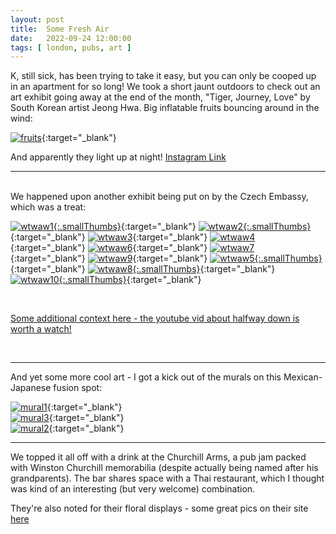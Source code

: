 ```yaml
---
layout: post
title:  Some Fresh Air
date:   2022-09-24 12:00:00
tags: [ london, pubs, art ]
---
```


K, still sick, has been trying to take it easy, but you can only be cooped up in an apartment for so long! We took a short jaunt outdoors to check out an art exhibit going away at the end of the month, "Tiger, Journey, Love" by South Korean artist Jeong Hwa. Big inflatable fruits bouncing around in the wind:

[![fruits][fruits_image_resized]][fruits_image]{:target="_blank"}

And apparently they light up at night! [Instagram Link](https://www.instagram.com/p/ChuiargImEF/?utm_source=ig_web_copy_link)

---
<br>
We happened upon another exhibit being put on by the Czech Embassy, which was a treat:

[![wtwaw1][wtwaw1_image_resized]{:.smallThumbs}][wtwaw1_image]{:target="_blank"}
[![wtwaw2][wtwaw2_image_resized]{:.smallThumbs}][wtwaw2_image]{:target="_blank"}
[![wtwaw3][wtwaw3_image_resized]][wtwaw3_image]{:target="_blank"}
[![wtwaw4][wtwaw4_image_resized]][wtwaw4_image]{:target="_blank"}
[![wtwaw6][wtwaw6_image_resized]][wtwaw6_image]{:target="_blank"}
[![wtwaw7][wtwaw7_image_resized]][wtwaw7_image]{:target="_blank"}
[![wtwaw9][wtwaw9_image_resized]][wtwaw9_image]{:target="_blank"}
[![wtwaw5][wtwaw5_image_resized]{:.smallThumbs}][wtwaw5_image]{:target="_blank"}
[![wtwaw8][wtwaw8_image_resized]{:.smallThumbs}][wtwaw8_image]{:target="_blank"}
[![wtwaw10][wtwaw10_image_resized]{:.smallThumbs}][wtwaw10_image]{:target="_blank"}

<br>

[Some additional context here - the youtube vid about halfway down is worth a watch!](https://london.czechcentres.cz/en/program/david-boehm-and-jiri-franta-who-tells-whom-about-what)

<br>

---


And yet some more cool art - I got a kick out of the murals on this Mexican-Japanese fusion spot:

[![mural1][mural1_image_resized]][mural1_image]{:target="_blank"}
<br>
[![mural3][mural3_image_resized]][mural3_image]{:target="_blank"}
<br>
[![mural2][mural2_image_resized]][mural2_image]{:target="_blank"}
<br>

---

We topped it all off with a drink at the Churchill Arms, a pub jam packed with Winston Churchill memorabilia (despite actually being named after his grandparents). The bar shares space with a Thai restaurant, which I thought was kind of an interesting (but very welcome) combination.

They're also noted for their floral displays - some great pics on their site [here](https://www.churchillarmskensington.co.uk/gallery)

















[wtwaw1_image_resized]: https://filedn.com/laDhrvFbMCaQeUUeqc8SpMB/2022-09-24/k/output/resize_IMG_2619_wtwaw1.jpg
[wtwaw1_image]: https://filedn.com/laDhrvFbMCaQeUUeqc8SpMB/2022-09-24/k/IMG_2619_wtwaw1.jpg

[wtwaw5_image_resized]: https://filedn.com/laDhrvFbMCaQeUUeqc8SpMB/2022-09-24/k/output/resize_IMG_2620_wtwaw5.jpg
[wtwaw5_image]: https://filedn.com/laDhrvFbMCaQeUUeqc8SpMB/2022-09-24/k/IMG_2620_wtwaw5.jpg

[wtwaw6_image_resized]: https://filedn.com/laDhrvFbMCaQeUUeqc8SpMB/2022-09-24/k/output/resize_IMG_2621_wtwaw6.jpg
[wtwaw6_image]: https://filedn.com/laDhrvFbMCaQeUUeqc8SpMB/2022-09-24/k/IMG_2621_wtwaw6.jpg

[wtwaw2_image_resized]: https://filedn.com/laDhrvFbMCaQeUUeqc8SpMB/2022-09-24/k/output/resize_IMG_2623_wtwaw2.jpg
[wtwaw2_image]: https://filedn.com/laDhrvFbMCaQeUUeqc8SpMB/2022-09-24/k/IMG_2623_wtwaw2.jpg

[wtwaw3_image_resized]: https://filedn.com/laDhrvFbMCaQeUUeqc8SpMB/2022-09-24/k/output/resize_IMG_2625_wtwaw3.jpg
[wtwaw3_image]: https://filedn.com/laDhrvFbMCaQeUUeqc8SpMB/2022-09-24/k/IMG_2625_wtwaw3.jpg

[wtwaw7_image_resized]: https://filedn.com/laDhrvFbMCaQeUUeqc8SpMB/2022-09-24/k/output/resize_IMG_2626_wtwaw7.jpg
[wtwaw7_image]: https://filedn.com/laDhrvFbMCaQeUUeqc8SpMB/2022-09-24/k/IMG_2626_wtwaw7.jpg

[wtwaw4_image_resized]: https://filedn.com/laDhrvFbMCaQeUUeqc8SpMB/2022-09-24/k/output/resize_IMG_2627_wtwaw4.jpg
[wtwaw4_image]: https://filedn.com/laDhrvFbMCaQeUUeqc8SpMB/2022-09-24/k/IMG_2627_wtwaw4.jpg

[wtwaw8_image_resized]: https://filedn.com/laDhrvFbMCaQeUUeqc8SpMB/2022-09-24/k/output/resize_IMG_2630_wtwaw8.jpg
[wtwaw8_image]: https://filedn.com/laDhrvFbMCaQeUUeqc8SpMB/2022-09-24/k/IMG_2630_wtwaw8.jpg

[wtwaw9_image_resized]: https://filedn.com/laDhrvFbMCaQeUUeqc8SpMB/2022-09-24/k/output/resize_IMG_2632_wtwaw9.jpg
[wtwaw9_image]: https://filedn.com/laDhrvFbMCaQeUUeqc8SpMB/2022-09-24/k/IMG_2632_wtwaw9.jpg

[wtwaw10_image_resized]: https://filedn.com/laDhrvFbMCaQeUUeqc8SpMB/2022-09-24/k/output/resize_IMG_2635_wtwaw10.jpg
[wtwaw10_image]: https://filedn.com/laDhrvFbMCaQeUUeqc8SpMB/2022-09-24/k/IMG_2635_wtwaw10.jpg

[fruits_image_resized]: https://filedn.com/laDhrvFbMCaQeUUeqc8SpMB/2022-09-24/k/output/resize_IMG_2642_fruits.jpg
[fruits_image]: https://filedn.com/laDhrvFbMCaQeUUeqc8SpMB/2022-09-24/k/IMG_2642_fruits.jpg






[mural1_image_resized]: https://filedn.com/laDhrvFbMCaQeUUeqc8SpMB/2022-09-24/output/resize_20220924_150848_mural1.jpg
[mural1_image]: https://filedn.com/laDhrvFbMCaQeUUeqc8SpMB/2022-09-24/20220924_150848_mural1.jpg

[mural3_image_resized]: https://filedn.com/laDhrvFbMCaQeUUeqc8SpMB/2022-09-24/output/resize_20220924_150906_mural3.jpg
[mural3_image]: https://filedn.com/laDhrvFbMCaQeUUeqc8SpMB/2022-09-24/20220924_150906_mural3.jpg

[mural2_image_resized]: https://filedn.com/laDhrvFbMCaQeUUeqc8SpMB/2022-09-24/output/resize_20220924_150956_mural2.jpg
[mural2_image]: https://filedn.com/laDhrvFbMCaQeUUeqc8SpMB/2022-09-24/20220924_150956_mural2.jpg





